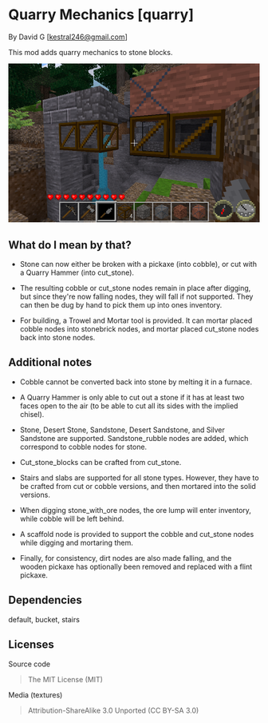Quarry Mechanics [quarry]
=========================

By David G [kestral246@gmail.com]

This mod adds quarry mechanics to stone blocks.


![Quarry Screenshot](screenshot.png "Quarry")


What do I mean by that?
-----------------------

- Stone can now either be broken with a pickaxe (into cobble), or cut with a Quarry Hammer (into cut\_stone).

- The resulting cobble or cut\_stone nodes remain in place after digging, but since they're now falling nodes, they will fall if not supported. They can then be dug by hand to pick them up into ones inventory.

- For building, a Trowel and Mortar tool is provided. It can mortar placed cobble nodes into stonebrick nodes, and mortar placed cut\_stone nodes back into stone nodes.


Additional notes
----------------

- Cobble cannot be converted back into stone by melting it in a furnace.

- A Quarry Hammer is only able to cut out a stone if it has at least two faces open to the air (to be able to cut all its sides with the implied chisel).

- Stone, Desert Stone, Sandstone, Desert Sandstone, and Silver Sandstone are supported. Sandstone_rubble nodes are added, which correspond to cobble nodes for stone.

- Cut\_stone\_blocks can be crafted from cut\_stone.

- Stairs and slabs are supported for all stone types. However, they have to be crafted from cut or cobble versions, and then mortared into the solid versions.

- When digging stone\_with\_ore nodes, the ore lump will enter inventory, while cobble will be left behind.

- A scaffold node is provided to support the cobble and cut\_stone nodes while digging and mortaring them.

- Finally, for consistency, dirt nodes are also made falling, and the wooden pickaxe has optionally been removed and replaced with a flint pickaxe.


Dependencies
------------
default, bucket, stairs


Licenses
--------
Source code

> The MIT License (MIT)

Media (textures)

> Attribution-ShareAlike 3.0 Unported (CC BY-SA 3.0)
